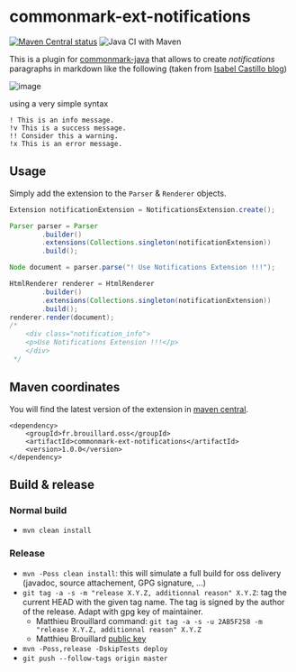 # commonmark-ext-notifications

[![Maven Central status](https://img.shields.io/maven-central/v/fr.brouillard.oss/commonmark-ext-notifications.svg)](https://search.maven.org/#search%7Cga%7C1%7Cg%3A"fr.brouillard.oss"%20AND%20a%3A"commonmark-ext-notifications")
![Java CI with Maven](https://github.com/McFoggy/commonmark-ext-notifications/workflows/Java%20CI%20with%20Maven/badge.svg)

This is a plugin for [commonmark-java](https://github.com/atlassian/commonmark-java) that allows to create _notifications_ paragraphs in markdown like the following (taken from [Isabel Castillo blog](http://isabelcastillo.com/error-info-messages-css))

![image](https://cloud.githubusercontent.com/assets/1119660/14935335/09ada1b0-0ece-11e6-9387-738a4a475923.png)

using a very simple syntax

```
! This is an info message.
!v This is a success message.
!! Consider this a warning.
!x This is an error message.
```

## Usage

Simply add the extension to the `Parser` & `Renderer` objects.

```java
Extension notificationExtension = NotificationsExtension.create();

Parser parser = Parser
		.builder()
		.extensions(Collections.singleton(notificationExtension))
		.build();

Node document = parser.parse("! Use Notifications Extension !!!");

HtmlRenderer renderer = HtmlRenderer
		.builder()
		.extensions(Collections.singleton(notificationExtension))
		.build();
renderer.render(document);
/*
	<div class="notification_info">
	<p>Use Notifications Extension !!!</p>
	</div>
 */
```

## Maven coordinates

You will find the latest version of the extension in [maven central](http://search.maven.org/#search%7Cga%7C1%7Cg%3A%22fr.brouillard.oss%22%20AND%20a%3A%22commonmark-ext-notifications%22).

```
<dependency>
    <groupId>fr.brouillard.oss</groupId>
    <artifactId>commonmark-ext-notifications</artifactId>
    <version>1.0.0</version>
</dependency>    
```

## Build & release

### Normal build

- `mvn clean install`

### Release

- `mvn -Poss clean install`: this will simulate a full build for oss delivery (javadoc, source attachement, GPG signature, ...)
- `git tag -a -s -m "release X.Y.Z, additionnal reason" X.Y.Z`: tag the current HEAD with the given tag name. The tag is signed by the author of the release. Adapt with gpg key of maintainer.
    - Matthieu Brouillard command:  `git tag -a -s -u 2AB5F258 -m "release X.Y.Z, additionnal reason" X.Y.Z`
    - Matthieu Brouillard [public key](https://sks-keyservers.net/pks/lookup?op=get&search=0x8139E8632AB5F258)
- `mvn -Poss,release -DskipTests deploy`
- `git push --follow-tags origin master`